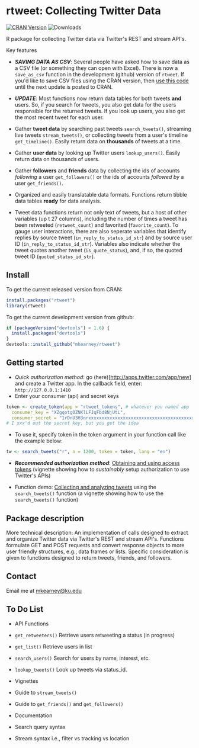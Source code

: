 <!-- README.md is generated from README.Rmd. Please edit that file -->
rtweet: Collecting Twitter Data
===============================

[![CRAN Version](http://www.r-pkg.org/badges/version/rtweet)](http://cran.r-project.org/package=rtweet) ![Downloads](http://cranlogs.r-pkg.org/badges/rtweet)

R package for collecting Twitter data via Twitter's REST and stream API's.

Key features

-   ***SAVING DATA AS CSV***: Several people have asked how to save data as a CSV file (or something they can open with Excel). There is now a `save_as_csv` function in the development (github) version of `rtweet`. If you'd like to save CSV files using the CRAN version, then [use this code](https://gist.github.com/mkearney/7474b64f9db177435de540f5fa63a087) until the next update is posted to CRAN.

-   ***UPDATE***: Most functions now return data tables for both tweets **and** users. So, if you search for tweets, you also get data for the users responsible for the returned tweets. If you look up users, you also get the most recent tweet for each user.

-   Gather **tweet data** by searching past tweets `search_tweets()`, streaming live tweets `stream_tweets()`, or collecting tweets from a user's timeline `get_timeline()`. Easily return data on **thousands** of tweets at a time.

-   Gather **user data** by looking up Twitter users `lookup_users()`. Easily return data on thousands of users.

-   Gather **followers** and **friends** data by collecting the ids of accounts *following* a user `get_followers()` or the ids of accounts *followed by* a user `get_friends()`.

-   Organized and easily translatable data formats. Functions return tibble data tables **ready** for data analysis.

-   Tweet data functions return not only text of tweets, but a host of other variables (up t 27 columns), including the number of times a tweet has been retweeted (`retweet_count`) and favorited (`favorite_count`). To gauge user interactions, there are also seperate variables that identify replies by source tweet (`in_reply_to_status_id_str`) and by source user ID (`in_reply_to_status_id_str`). Variables also indicate whether the tweet quotes another tweet (`is_quote_status`), and, if so, the quoted tweet ID (`quoted_status_id_str`).

Install
-------

To get the current released version from CRAN:

``` r
install.packages("rtweet")
library(rtweet)
```

To get the current development version from github:

``` r
if (packageVersion("devtools") < 1.6) {
  install.packages("devtools")
}
devtools::install_github("mkearney/rtweet")
```

Getting started
---------------

-   *Quick authorization method*: go (here)\[<http://apps.twitter.com/app/new>\] and create a Twitter app. In the callback field, enter: `http://127.0.0.1:1410`
-   Enter your consumer (api) and secret keys

``` r
token <- create_token(app = "rtweet_tokens", # whatever you named app
  consumer_key = "XZgqotgOZNKlLFJqFbd8NjUtL",
  consumer_secret = "1rDnU3H3nrxxxxxxxxxxxxxxxxxxxxxxxxxxxxxxxxxxxxxxxx")
# I xxx'd out the secret key, but you get the idea
```

-   To use it, specify token in the token argument in your function call like the example below:

``` r
tw <- search_tweets("r", n = 1200, token = token, lang = "en")
```

-   ***Recommended authorization method***: [Obtaining and using access tokens](https://github.com/mkearney/rtweet/blob/master/vignettes/tokens.md) (vignette showing how to *sustainably* setup authorization to use Twitter's APIs)

-   Function demo: [Collecting and analyzing tweets](https://github.com/mkearney/rtweet/blob/master/vignettes/search_tweets.md) using the `search_tweets()` function (a vignette showing how to use the `search_tweets()` function)

Package description
-------------------

More technical description: An implementation of calls designed to extract and organize Twitter data via Twitter's REST and stream API's. Functions formulate GET and POST requests and convert response objects to more user friendly structures, e.g., data frames or lists. Specific consideration is given to functions designed to return tweets, friends, and followers.

Contact
-------

Email me at <mkearney@ku.edu>

To Do List
----------

-   API Functions
-   `get_retweeters()` Retrieve users retweeting a status (in progress)
-   `get_list()` Retrieve users in list
-   `search_users()` Search for users by name, interest, etc.
-   `lookup_tweets()` Look up tweets via status\_id.

-   Vignettes
-   Guide to `stream_tweets()`
-   Guide to `get_friends()` and `get_followers()`

-   Documentation
-   Search query syntax
-   Stream syntax i.e., filter vs tracking vs location
